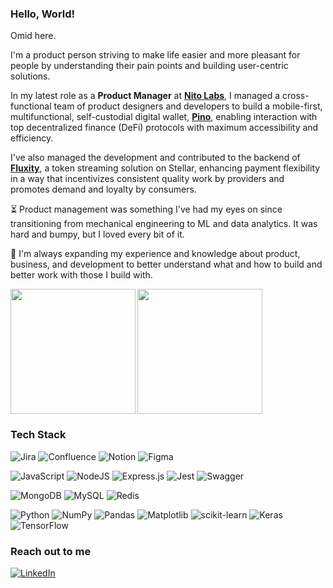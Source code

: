 ### Hello, World!
Omid here.

I'm a product person striving to make life easier and more pleasant for people by understanding their pain points and building user-centric solutions. 

In my latest role as a **Product Manager** at **[Nito Labs](https://nitolabs.com)**, I managed a cross-functional team of product designers and developers to build a mobile-first, multifunctional, self-custodial digital wallet, **[Pino](https://pino.xyz/)**, enabling interaction with top decentralized finance (DeFi) protocols with maximum accessibility and efficiency. 

I've also managed the development and contributed to the backend of **[Fluxity](https://fluxity.finance)**, a token streaming solution on Stellar, enhancing payment flexibility in a way that incentivizes consistent quality work by providers and promotes demand and loyalty by consumers.

⏳ Product management was something I've had my eyes on since transitioning from mechanical engineering to ML and data analytics. It was hard and bumpy, but I loved every bit of it.

🌱 I'm always expanding my experience and knowledge about product, business, and development to better understand what and how to build and better work with those I build with.


<img height=200 align="left" src="https://github-readme-stats.vercel.app/api?username=omikay&show_icons=true&theme=tokyonight" /> <img height=200 align="center" src="https://github-readme-stats.vercel.app/api/top-langs?username=omikay&layout=donut&langs_count=8&card_width=320" />

### Tech Stack
![Jira](https://img.shields.io/badge/jira-%230A0FFF.svg?style=for-the-badge&logo=jira&logoColor=white)
![Confluence](https://img.shields.io/badge/Confluence-172B4D?style=for-the-badge&logo=confluence&logoColor=fff)
![Notion](https://img.shields.io/badge/Notion-%23000000.svg?style=for-the-badge&logo=notion&logoColor=white)
![Figma](https://img.shields.io/badge/figma-%23F24E1E.svg?style=for-the-badge&logo=figma&logoColor=white)

![JavaScript](https://img.shields.io/badge/javascript-%23323330.svg?style=for-the-badge&logo=javascript&logoColor=%23F7DF1E)
![NodeJS](https://img.shields.io/badge/node.js-6DA55F?style=for-the-badge&logo=node.js&logoColor=white)
![Express.js](https://img.shields.io/badge/express.js-%23404d59.svg?style=for-the-badge&logo=express&logoColor=%2361DAFB)
![Jest](https://img.shields.io/badge/-jest-%23C21325?style=for-the-badge&logo=jest&logoColor=white)
![Swagger](https://img.shields.io/badge/-Swagger-%23Clojure?style=for-the-badge&logo=swagger&logoColor=white)

![MongoDB](https://img.shields.io/badge/MongoDB-%234ea94b.svg?style=for-the-badge&logo=mongodb&logoColor=white)
![MySQL](https://img.shields.io/badge/mysql-%2300f.svg?style=for-the-badge&logo=mysql&logoColor=white)
![Redis](https://img.shields.io/badge/redis-%23DD0031.svg?style=for-the-badge&logo=redis&logoColor=white)

![Python](https://img.shields.io/badge/python-3670A0?style=for-the-badge&logo=python&logoColor=ffdd54)
![NumPy](https://img.shields.io/badge/numpy-%23013243.svg?style=for-the-badge&logo=numpy&logoColor=white)
![Pandas](https://img.shields.io/badge/pandas-%23150458.svg?style=for-the-badge&logo=pandas&logoColor=white)
![Matplotlib](https://img.shields.io/badge/Matplotlib-%23ffffff.svg?style=for-the-badge&logo=Matplotlib&logoColor=black)
![scikit-learn](https://img.shields.io/badge/scikit--learn-%23F7931E.svg?style=for-the-badge&logo=scikit-learn&logoColor=white)
![Keras](https://img.shields.io/badge/Keras-%23D00000.svg?style=for-the-badge&logo=Keras&logoColor=white)
![TensorFlow](https://img.shields.io/badge/TensorFlow-%23FF6F00.svg?style=for-the-badge&logo=TensorFlow&logoColor=white)

### Reach out to me
[![LinkedIn](https://img.shields.io/badge/linkedin-%230077B5.svg?style=for-the-badge&logo=linkedin&logoColor=white)](https://www.linkedin.com/in/omid-kayhani/)
